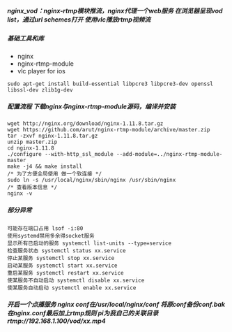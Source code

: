 ##### nginx_vod：nginx-rtmp模块推流，nginx代理一个web服务 在浏览器呈现vod list，通过url schemes打开 使用vlc播放rtmp视频流

##### 基础工具和库
* nginx
* nginx-rtmp-module 
* vlc player for ios
```
sudo apt-get install build-essential libpcre3 libpcre3-dev openssl libssl-dev zlib1g-dev 
```

##### 配置流程 下载nginx与nginx-rtmp-module源码，编译并安装
```
wget http://nginx.org/download/nginx-1.11.8.tar.gz
wget https://github.com/arut/nginx-rtmp-module/archive/master.zip
tar -zxvf nginx-1.11.8.tar.gz
unzip master.zip
cd nginx-1.11.8
./configure --with-http_ssl_module --add-module=../nginx-rtmp-module-master
make -j4 && make install
/* 为了方便全局使用 做一个软连接 */
sudo ln -s /usr/local/nginx/sbin/nginx /usr/sbin/nginx
/* 查看版本信息 */
nginx -v
```
##### 部分异常
```
可能存在端口占用 lsof -i:80
使用systemd禁用多余得socket服务
显示所有已启动的服务 systemctl list-units --type=service
检查服务状态 systemctl status xx.service
停止某服务 systemctl stop xx.service
启动某服务 systemctl start xx.service
重启某服务 systemctl restart xx.service
使某服务不自动启动 systemctl disable xx.service
使某服务自动启动 systemctl enable xx.service
```

##### 开启一个点播服务 nginx conf在/usr/local/nginx/conf 将原conf备份conf.bak 在nginx.conf最后加上rtmp规则 pi为我自己的关联目录 rtmp://192.168.1.100/vod/xx.mp4
